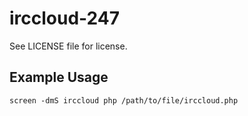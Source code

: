 irccloud-247
=========

See LICENSE file for license.

Example Usage
-----------------------
```
screen -dmS irccloud php /path/to/file/irccloud.php
```